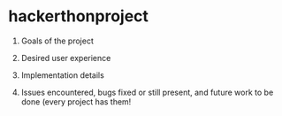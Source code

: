 # hackerthonproject

1. Goals of the project

2. Desired user experience

3. Implementation details

4. Issues encountered, bugs fixed or still present, and future work to be done (every project has them!
